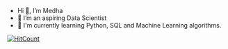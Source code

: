 - Hi 👋, I’m Medha
- 👀 I’m an aspiring Data Scientist
- 🌱 I'm currently learning Python, SQL and Machine Learning algorithms.

 [![HitCount](https://hits.dwyl.com/MedhaRanga/.svg?style=flat-square)](http://hits.dwyl.com/MedhaRanga)

<!---
Medha is a ✨ special ✨ repository because its `README.md` (this file) appears on your GitHub profile.
You can click the Preview link to take a look at your changes.
--->
